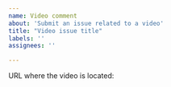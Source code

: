 ```yaml
---
name: Video comment
about: 'Submit an issue related to a video'
title: "Video issue title"
labels: ''
assignees: ''

---
```


URL where the video is located: 
